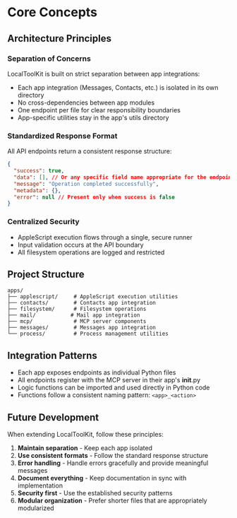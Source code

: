 # Core Concepts

## Architecture Principles

### Separation of Concerns

LocalToolKit is built on strict separation between app integrations:

- Each app integration (Messages, Contacts, etc.) is isolated in its own directory
- No cross-dependencies between app modules
- One endpoint per file for clear responsibility boundaries
- App-specific utilities stay in the app's utils directory

### Standardized Response Format

All API endpoints return a consistent response structure:

```json
{
  "success": true,
  "data": [], // Or any specific field name appropriate for the endpoint
  "message": "Operation completed successfully",
  "metadata": {},
  "error": null // Present only when success is false
}
```

### Centralized Security

- AppleScript execution flows through a single, secure runner
- Input validation occurs at the API boundary
- All filesystem operations are logged and restricted

## Project Structure

```
apps/
├── applescript/     # AppleScript execution utilities
├── contacts/        # Contacts app integration
├── filesystem/      # Filesystem operations
├── mail/           # Mail app integration
├── mcp/             # MCP server components
├── messages/        # Messages app integration
└── process/         # Process management utilities
```

## Integration Patterns

- Each app exposes endpoints as individual Python files
- All endpoints register with the MCP server in their app's **init**.py
- Logic functions can be imported and used directly in Python code
- Functions follow a consistent naming pattern: `<app>_<action>`

## Future Development

When extending LocalToolKit, follow these principles:

1. **Maintain separation** - Keep each app isolated
2. **Use consistent formats** - Follow the standard response structure
3. **Error handling** - Handle errors gracefully and provide meaningful messages
4. **Document everything** - Keep documentation in sync with implementation
5. **Security first** - Use the established security patterns
6. **Modular organization** - Prefer shorter files that are appropriately modularized
